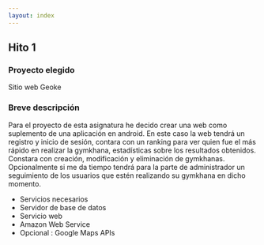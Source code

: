 ```yaml
---
layout: index
---
```


## Hito 1

### Proyecto elegido

Sitio web Geoke

### Breve descripción

Para el proyecto de esta asignatura he decido crear una web como suplemento de una aplicación en android.
En este caso la web tendrá un registro y inicio de sesión,  contara con un ranking para ver quien fue el más rápido en realizar la gymkhana, estadísticas sobre los resultados obtenidos.
Constara con creación, modificación y eliminación de gymkhanas.
Opcionalmente si me da tiempo tendrá para la parte de administrador un seguimiento de los usuarios que estén realizando su gymkhana en dicho momento.

- Servicios necesarios
- Servidor de base de datos
- Servicio web
- Amazon Web Service
- Opcional : Google Maps APIs
